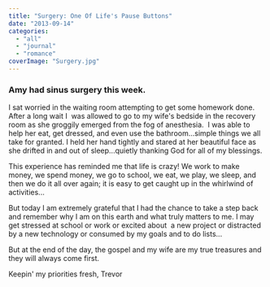 ```yaml
---
title: "Surgery: One Of Life's Pause Buttons"
date: "2013-09-14"
categories: 
  - "all"
  - "journal"
  - "romance"
coverImage: "Surgery.jpg"
---
```


### Amy had sinus surgery this week.

I sat worried in the waiting room attempting to get some homework done. After a long wait I  was allowed to go to my wife's bedside in the recovery room as she groggily emerged from the fog of anesthesia.  I was able to help her eat, get dressed, and even use the bathroom...simple things we all take for granted. I held her hand tightly and stared at her beautiful face as she drifted in and out of sleep...quietly thanking God for all of my blessings.

This experience has reminded me that life is crazy! We work to make money, we spend money, we go to school, we eat, we play, we sleep, and then we do it all over again; it is easy to get caught up in the whirlwind of activities...

But today I am extremely grateful that I had the chance to take a step back and remember why I am on this earth and what truly matters to me. I may get stressed at school or work or excited about  a new project or distracted by a new technology or consumed by my goals and to do lists...

But at the end of the day, the gospel and my wife are my true treasures and they will always come first.

Keepin' my priorities fresh, Trevor
